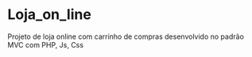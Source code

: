 # Loja_on_line
Projeto de loja online com carrinho de compras desenvolvido no padrão MVC com PHP, Js, Css

